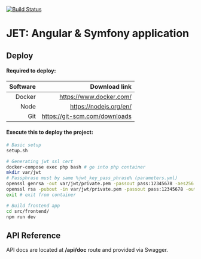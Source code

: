 [![Build Status](https://travis-ci.com/proyoozer/jet.svg?token=yys6KUYUYyp7otrPkJzx&branch=master)](https://travis-ci.com/proyoozer/jet)

# JET: Angular & Symfony application
## Deploy

#### Required to deploy:

| Software  | Download link                 |
|----------:|------------------------------:|
| Docker    | https://www.docker.com/       |
| Node      | https://nodejs.org/en/        |
| Git       | https://git-scm.com/downloads |

#### Execute this to deploy the project:
```bash
# Basic setup
setup.sh

# Generating jwt ssl cert 
docker-compose exec php bash # go into php container
mkdir var/jwt
# Passphrase must by same %jwt_key_pass_phrase% (parameters.yml) 
openssl genrsa -out var/jwt/private.pem -passout pass:12345678 -aes256 4096
openssl rsa -pubout -in var/jwt/private.pem -passout pass:12345678 -out var/jwt/public.pem
exit # exit from container

# Build frontend app
cd src/frontend/
npm run dev
```

## API Reference
API docs are located at **/api/doc** route and provided via Swagger.